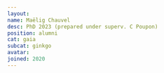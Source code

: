 ```yaml
---
layout:
name: Maëlig Chauvel
desc: PhD 2023 (prepared under superv. C Poupon)
position: alumni
cat: gaia
subcat: ginkgo
avatar:
joined: 2020
---
```

